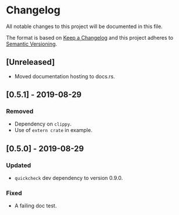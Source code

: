 # Changelog

All notable changes to this project will be documented in this file.

The format is based on [Keep a Changelog] and this project adheres to
[Semantic Versioning].

[Keep a Changelog]: http://keepachangelog.com/en/1.0.0/
[Semantic Versioning]: http://semver.org/spec/v2.0.0.html

## [Unreleased]
- Moved documentation hosting to docs.rs.

## [0.5.1] - 2019-08-29

### Removed
- Dependency on `clippy`.
- Use of `extern crate` in example.

## [0.5.0] - 2019-08-29

### Updated
- `quickcheck` dev dependency to version 0.9.0.

### Fixed
- A failing doc test.

